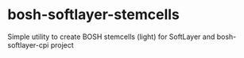 bosh-softlayer-stemcells
========================

Simple utility to create BOSH stemcells (light) for SoftLayer and bosh-softlayer-cpi project
